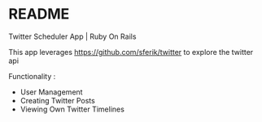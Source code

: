 # README

Twitter Scheduler App | Ruby On Rails

This app leverages https://github.com/sferik/twitter to explore the twitter api

Functionality : 
* User Management 
* Creating Twitter Posts
* Viewing Own Twitter Timelines